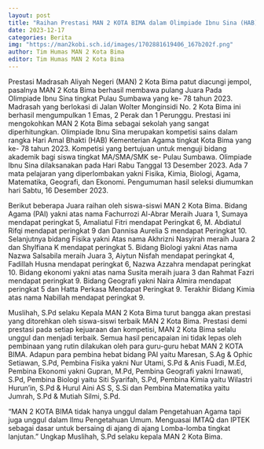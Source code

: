 ```yaml
---
layout: post
title: "Raihan Prestasi MAN 2 KOTA BIMA dalam Olimpiade Ibnu Sina (HAB) Kementerian Agama RI ke-78 Kota Bima Tahun 2023"
date: 2023-12-17
categories: Berita
img: "https://man2kobi.sch.id/images/1702881619406_167b202f.png"
author: Tim Humas MAN 2 Kota Bima
editor: Tim Humas MAN 2 Kota Bima
---
```



Prestasi Madrasah Aliyah Negeri (MAN) 2 Kota Bima patut diacungi jempol, pasalnya MAN 2 Kota Bima berhasil membawa pulang Juara Pada Olimpiade Ibnu Sina tingkat Pulau Sumbawa yang ke- 78 tahun 2023. Madrasah yang berlokasi di Jalan Wolter Monginsidi No. 2 Kota Bima ini berhasil mengumpulkan 1 Emas, 2 Perak dan 1 Perunggu. 
Prestasi ini mengokohkan MAN 2 Kota Bima sebagai sekolah yang sangat diperhitungkan. Olimpiade Ibnu Sina merupakan kompetisi sains dalam rangka Hari Amal Bhakti (HAB) Kementerian Agama tingkat Kota Bima yang ke- 78 tahun 2023. Kompetisi yang bertujuan untuk menguji bidang akademik bagi siswa tingkat MA/SMA/SMK se- Pulau Sumbawa. Olimpiade Ibnu Sina dilaksanakan pada Hari Rabu Tanggal 13 Desember 2023. Ada 7 mata pelajaran yang diperlombakan yakni Fisika, Kimia, Biologi, Agama, Matematika, Geografi, dan Ekonomi. Pengumuman hasil seleksi diumumkan hari Sabtu, 16 Desember 2023.

Berikut beberapa Juara raihan oleh siswa-siswi MAN 2 Kota Bima. Bidang Agama (PAI) yakni atas nama Fachurrozi Al-Abrar Meraih Juara 1, Sumaya mendapat peringkat 5, Amaliatul Fitri mendapat Peringkat 6, M. Abdiatul Rifqi mendapat peringkat 9 dan Dannisa Aurelia S mendapat Peringkat 10. Selanjutnya bidang Fisika yakni Atas nama Akhrizni Nasyirah meraih Juara 2 dan Shylfiana K mendapat peringkat 5. Bidang Biologi yakni Atas nama Nazwa Salsabila meraih Juara 3, Aiytun Nisfah mendapat peringkat 4, Fadillah Husna mendapat peringkat 6, Nazwa Azzahra mendapat peringkat 10. Bidang ekonomi yakni atas nama Susita meraih juara 3 dan Rahmat Fazri mendapat peringkat 9. Bidang Geografi yakni Naira Almira mendapat peringkat 5 dan Hatta Perkasa Mendapat Peringkat 9. Terakhir Bidang Kimia atas nama Nabillah mendapat peringkat 9.

Muslihah, S.Pd selaku Kepala MAN 2 Kota Bima turut bangga akan prestasi yang ditorehkan oleh siswa-siswi terbaik MAN 2 Kota Bima. Prestasi demi prestasi pada setiap kejuaraan dan kompetisi, MAN 2 Kota Bima selalu unggul dan menjadi terbaik. Semua hasil pencapaian ini tidak  lepas oleh pembinaan yang rutin dilakukan oleh para guru-guru hebat MAN 2 KOTA BIMA. Adapun para pembina hebat bidang PAI yaitu Maresan, S.Ag & Ophic Setiawan, S.Pd, Pembina Fisika yakni Nur Utami, S.Pd & Anis Fuadi, M.Ed, Pembina Ekonomi yakni Gupran, M.Pd, Pembina Geografi yakni Irnawati, S.Pd, Pembina Biologi yaitu Siti Syarifah, S.Pd, Pembina Kimia yaitu Wilastri Hurun’in, S.Pd & Hurul Aini AS S, S.Si dan Pembina Matematika yaitu Jumrah, S.Pd & Mutiah Silmi, S.Pd. 

“MAN 2 KOTA BIMA tidak hanya unggul dalam Pengetahuan Agama tapi juga unggul dalam Ilmu Pengetahuan Umum. Menguasai IMTAQ dan IPTEK sebagai dasar untuk bersaing di ajang di ajang Lomba-lomba tingkat lanjutan.” Ungkap Muslihah, S.Pd selaku kepala MAN 2 Kota Bima.
